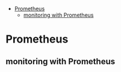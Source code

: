 

- [Prometheus](#prometheus)
  - [monitoring with Prometheus](#monitoring-with-prometheus)



# Prometheus

## monitoring with Prometheus
